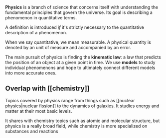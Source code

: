 **Physics** is a branch of science that concerns itself with understanding the fundamental principles that govern the universe.
Its goal is describing a phenomenon in quantitative terms.

A definition is introduced _if_ it's strictly necessary to the quantitative description of a phenomenon.

When we say quantitative, we mean measurable.
A physical quantity is denoted by an unit of measure and accompanied by an error.

The main pursuit of physics is finding the **kinematic law**: a law that predicts the position of an object at a given point in time.
We use **models** to study individual phenomenons and hope to ultimately connect different models into more accurate ones.

## Overlap with [[chemistry]]

Topics covered by physics range from things such as [[nuclear physics|nuclear fission]] to the dynamics of galaxies.
It studies energy and matter at their most basic levels.

It shares with chemistry topics such as atomic and molecular structure, but physics is a really broad field, while chemistry is more specialized on substances and reactions